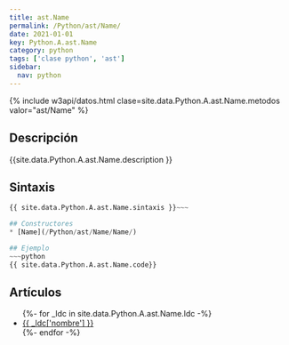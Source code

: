 ```yaml
---
title: ast.Name
permalink: /Python/ast/Name/
date: 2021-01-01
key: Python.A.ast.Name
category: python
tags: ['clase python', 'ast']
sidebar: 
  nav: python
---
```


{% include w3api/datos.html clase=site.data.Python.A.ast.Name.metodos valor="ast/Name" %}

## Descripción
{{site.data.Python.A.ast.Name.description }}

## Sintaxis
~~~python
{{ site.data.Python.A.ast.Name.sintaxis }}~~~

## Constructores
* [Name](/Python/ast/Name/Name/)

## Ejemplo
~~~python
{{ site.data.Python.A.ast.Name.code}}
~~~

## Artículos
<ul>
{%- for _ldc in site.data.Python.A.ast.Name.ldc -%}
   <li>
       <a href="{{_ldc['url'] }}">{{ _ldc['nombre'] }}</a>
   </li>
{%- endfor -%}
</ul>
